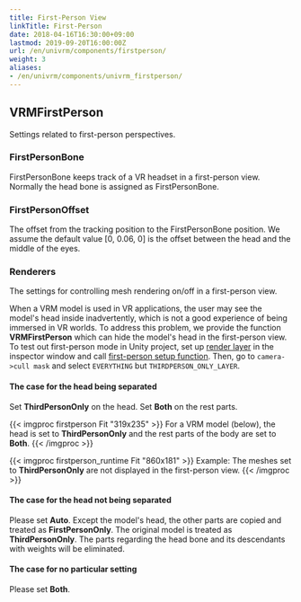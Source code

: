 ```yaml
---
title: First-Person View
linkTitle: First-Person
date: 2018-04-16T16:30:00+09:00
lastmod: 2019-09-20T16:00:00Z
url: /en/univrm/components/firstperson/
weight: 3
aliases:
- /en/univrm/components/univrm_firstperson/
---
```


## VRMFirstPerson

Settings related to first-person perspectives.

### FirstPersonBone

FirstPersonBone keeps track of a VR headset in a first-person view. Normally the head bone is assigned as FirstPersonBone.

### FirstPersonOffset

The offset from the tracking position to the FirstPersonBone position. We assume the default value [0, 0.06, 0] is the offset between the head and the middle of the eyes.

### Renderers

The settings for controlling mesh rendering on/off in a first-person view.

When a VRM model is used in VR applications, the user may see the model's head inside inadvertently, which is not a good experience of being immersed in VR worlds. To address this problem, we provide the function **VRMFirstPerson** which can hide the model's head in the first-person view. To test out first-person mode in Unity project, set up [render layer](/en/docs/dev/programming/univrm_use_firstperson/#specify-the-additional-render-layers-for-the-application) in the inspector window and call [first-person setup function](/en/docs/dev/programming/univrm_use_firstperson/#call-setup-function-at-runtime-and-set-layermask-in-camera). Then, go to `camera->cull mask` and select `EVERYTHING` but `THIRDPERSON_ONLY_LAYER`.

#### The case for the head being separated

Set **ThirdPersonOnly** on the head. Set **Both** on the rest parts.

{{< imgproc firstperson Fit "319x235" >}}
For a VRM model (below), the head is set to <strong>ThirdPersonOnly</strong> and the rest parts of the body are set to <strong>Both</strong>.
{{< /imgproc >}}

{{< imgproc firstperson_runtime Fit "860x181" >}}
Example: The meshes set to <strong>ThirdPersonOnly</strong> are not displayed in the first-person view.
{{< /imgproc >}}

#### The case for the head not being separated

Please set **Auto**. Except the model's head, the other parts are copied and treated as **FirstPersonOnly**. The original model is treated as **ThirdPersonOnly**. The parts regarding the head bone and its descendants with weights will be eliminated. 

#### The case for no particular setting

Please set **Both**.
